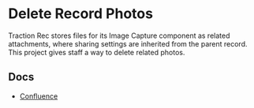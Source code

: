 # Delete Record Photos

Traction Rec stores files for its Image Capture component as related attachments, where sharing settings are inherited from the parent record. This project gives staff a way to delete related photos.

## Docs

- [Confluence](https://asphaltgreen.atlassian.net/wiki/x/AYB9Bw)
